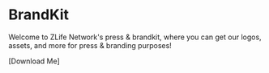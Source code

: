 # BrandKit


Welcome to ZLife Network's press & brandkit, where you can get our logos, assets, and more for press & branding purposes!


[Download Me]
